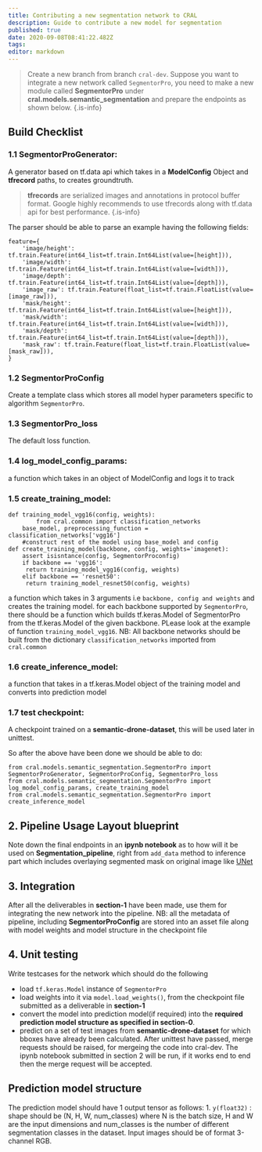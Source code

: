 ```yaml
---
title: Contributing a new segmentation network to CRAL
description: Guide to contribute a new model for segmentation
published: true
date: 2020-09-08T08:41:22.482Z
tags: 
editor: markdown
---
```


> Create a new branch from branch `cral-dev`. Suppose you want to integrate a new network called `SegmentorPro`, you need to make a new module called **SegmentorPro** under **cral.models.semantic_segmentation** and prepare the endpoints as shown below.
{.is-info}

## Build Checklist

### 1.1 SegmentorProGenerator:

A generator based on tf.data api which takes in a **ModelConfig** Object and **tfrecord** paths, to creates groundtruth.

> **tfrecords** are serialized images and annotations in protocol buffer format.
Google highly recommends to use tfrecords along with tf.data api for best performance.
{.is-info}

The parser should be able to parse an example having the following fields:
```
feature={
    'image/height': tf.train.Feature(int64_list=tf.train.Int64List(value=[height])),
    'image/width': tf.train.Feature(int64_list=tf.train.Int64List(value=[width])),
    'image/depth': tf.train.Feature(int64_list=tf.train.Int64List(value=[depth])),
    'image_raw': tf.train.Feature(float_list=tf.train.FloatList(value=[image_raw])),
    'mask/height': tf.train.Feature(int64_list=tf.train.Int64List(value=[height])),
    'mask/width': tf.train.Feature(int64_list=tf.train.Int64List(value=[width])),
    'mask/depth': tf.train.Feature(int64_list=tf.train.Int64List(value=[depth])),
    'mask_raw': tf.train.Feature(float_list=tf.train.FloatList(value=[mask_raw])),
}
```
### 1.2 SegmentorProConfig

Create a template class which stores all model hyper parameters specific to algorithm `SegmentorPro`.

### 1.3 SegmentorPro_loss

The default loss function.

### 1.4 log_model_config_params: 
a function which takes in an object of ModelConfig and logs it to track
### 1.5 create_training_model:
```
def training_model_vgg16(config, weights):
		from cral.common import classification_networks    
    base_model, preprocessing_function = classification_networks['vgg16']
    #construct rest of the model using base_model and config
def create_training_model(backbone, config, weights='imagenet):
	assert isisntance(config, SegmentorProconfig)
	if backbone == 'vgg16':
     return training_model_vgg16(config, weights)
	elif backbone == 'resnet50':
     return training_model_resnet50(config, weights)
```
a function which takes in 3 arguments i.e `backbone, config and weights` and creates the training model.
for each backbone supported by `SegmentorPro`, there should be a function which builds tf.keras.Model of SegmentorPro from the tf.keras.Model of the given backbone. PLease look at the example of function `training_model_vgg16`.
NB: All backbone networks should be built from the dictionary `classification_networks` imported from `cral.common`
### 1.6 create_inference_model:
a function that takes in a tf.keras.Model object of the training model and converts into prediction model
### 1.7 test checkpoint:
A checkpoint trained on a **semantic-drone-dataset**, this will be used later in unittest.

So after the above have been done we should be able to do:
```
from cral.models.semantic_segmentation.SegmentorPro import SegmentorProGenerator, SegmentorProConfig, SegmentorPro_loss
from cral.models.semantic_segmentation.SegmentorPro import log_model_config_params, create_training_model 
from cral.models.semantic_segmentation.SegmentorPro import create_inference_model
```
## 2. Pipeline Usage Layout blueprint
Note down the final endpoints in an **ipynb notebook** as to how will it be used on **Segmentation_pipeline**, right from `add_data` method to inference part which includes overlaying segmented mask on original image like [UNet](https://colab.research.google.com/github/segmind/cral-notebooks/blob/master/OD_tutorial.ipynb)
## 3. Integration
After all the deliverables in **section-1** have been made, use them for integrating the new network into the pipeline.
NB: all the metadata of pipeline, including **SegmentorProConfig** are stored into an asset file along with model weights and model structure in the checkpoint file 
## 4. Unit testing
Write testcases for the network which should do the following
- load `tf.keras.Model` instance of `SegmentorPro`
- load weights into it via `model.load_weights()`, from the checkpoint file submitted as a deliverable in **section-1**
- convert the model into prediction model(if required) into the **required prediction model structure as specified in section-0**.
- predict on a set of test images from **semantic-drone-dataset** for which bboxes have already been calculated.
After unittest have passed, merge requests should be raised, for mergeing the code into cral-dev. The ipynb notebook submitted in section 2 will be run, if it works end to end then the merge request will be accepted.

## Prediction model structure

The prediction model should have 1 output tensor as follows:
    1. `y(float32)` : shape should be (N, H, W, num_classes) where N is the batch size, H and W are the input dimensions and num_classes is the number of different segmentation classes in the dataset. 
Input images should be of format 3-channel RGB.